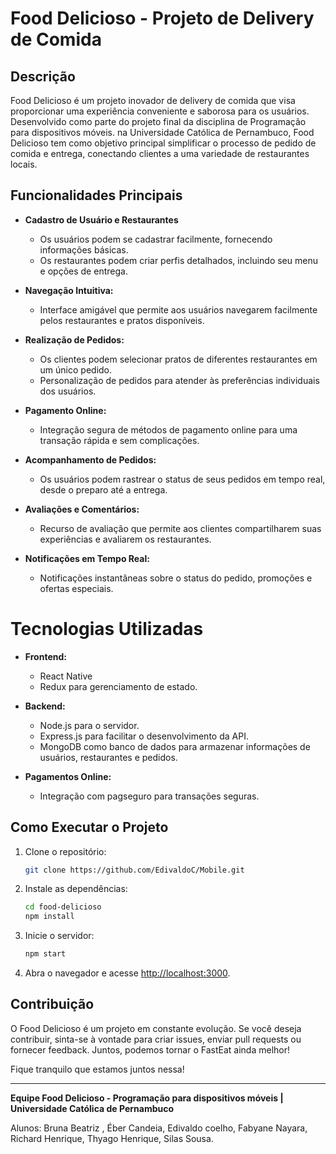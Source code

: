 # Food Delicioso - Projeto de Delivery de Comida

## Descrição

Food Delicioso é um projeto inovador de delivery de comida que visa proporcionar uma experiência conveniente e saborosa para os usuários. Desenvolvido como parte do projeto final da disciplina de Programação para dispositivos móveis. na Universidade Católica de Pernambuco, Food Delicioso tem como objetivo principal simplificar o processo de pedido de comida e entrega, conectando clientes a uma variedade de restaurantes locais.

## Funcionalidades Principais

- **Cadastro de Usuário e Restaurantes**
    - Os usuários podem se cadastrar facilmente, fornecendo informações básicas.
    - Os restaurantes podem criar perfis detalhados, incluindo seu menu e opções de entrega.

- **Navegação Intuitiva:**
    - Interface amigável que permite aos usuários navegarem facilmente pelos restaurantes e pratos disponíveis.

- **Realização de Pedidos:**
    - Os clientes podem selecionar pratos de diferentes restaurantes em um único pedido.
    - Personalização de pedidos para atender às preferências individuais dos usuários.

- **Pagamento Online:**
    - Integração segura de métodos de pagamento online para uma transação rápida e sem complicações.

- **Acompanhamento de Pedidos:**
    - Os usuários podem rastrear o status de seus pedidos em tempo real, desde o preparo até a entrega.

- **Avaliações e Comentários:**
    - Recurso de avaliação que permite aos clientes compartilharem suas experiências e avaliarem os restaurantes.

- **Notificações em Tempo Real:**
    - Notificações instantâneas sobre o status do pedido, promoções e ofertas especiais.

# Tecnologias Utilizadas

- **Frontend:**
    - React Native
    - Redux para gerenciamento de estado.

- **Backend:**
    - Node.js para o servidor.
    - Express.js para facilitar o desenvolvimento da API.
    - MongoDB como banco de dados para armazenar informações de usuários, restaurantes e pedidos.

- **Pagamentos Online:**
    - Integração com pagseguro para transações seguras.

## Como Executar o Projeto

1. Clone o repositório:
    ```bash
    git clone https://github.com/EdivaldoC/Mobile.git
    ```

2. Instale as dependências:
    ```bash
    cd food-delicioso
    npm install
    ```

3. Inicie o servidor:
    ```bash
    npm start
    ```

4. Abra o navegador e acesse [http://localhost:3000](http://localhost:3000).

## Contribuição

O Food Delicioso é um projeto em constante evolução. Se você deseja contribuir, sinta-se à vontade para criar issues, enviar pull requests ou fornecer feedback. Juntos, podemos tornar o FastEat ainda melhor!

Fique tranquilo que estamos juntos nessa!

---

**Equipe Food Delicioso - Programação para dispositivos móveis | Universidade Católica de Pernambuco**

Alunos: Bruna Beatriz , Éber Candeia, Edivaldo coelho, Fabyane Nayara, Richard Henrique, Thyago Henrique, Silas Sousa.
